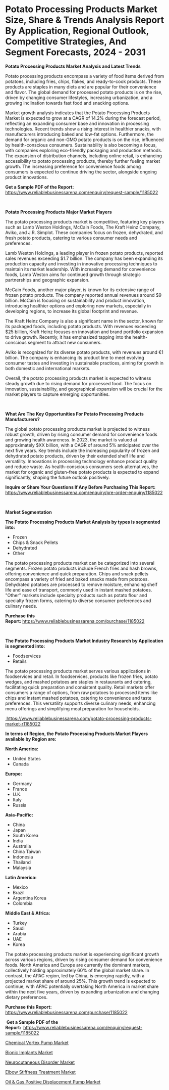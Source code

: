<p><h1>Potato Processing Products Market Size, Share & Trends Analysis Report By Application, Regional Outlook, Competitive Strategies, And Segment Forecasts, 2024 - 2031</h1></p><p><strong>Potato Processing Products Market Analysis and Latest Trends</strong></p>
<p><p>Potato processing products encompass a variety of food items derived from potatoes, including fries, chips, flakes, and ready-to-cook products. These products are staples in many diets and are popular for their convenience and flavor. The global demand for processed potato products is on the rise, driven by changing consumer lifestyles, increasing urbanization, and a growing inclination towards fast food and snacking options.</p><p>Market growth analysis indicates that the Potato Processing Products Market is expected to grow at a CAGR of 14.2% during the forecast period, reflecting an expanding consumer base and innovation in processing technologies. Recent trends show a rising interest in healthier snacks, with manufacturers introducing baked and low-fat options. Furthermore, the demand for organic and non-GMO potato products is on the rise, influenced by health-conscious consumers. Sustainability is also becoming a focus, with companies exploring eco-friendly packaging and production methods. The expansion of distribution channels, including online retail, is enhancing accessibility to potato processing products, thereby further fueling market growth. The increasing preference for convenience foods among consumers is expected to continue driving the sector, alongside ongoing product innovations.</p></p>
<p><strong>Get a Sample PDF of the Report:&nbsp;</strong> <a href="https://www.reliablebusinessarena.com/enquiry/request-sample/1185022?utm_campaign=1347&utm_medium=2&utm_source=Github&utm_content=ia&utm_term=22102024&utm_id=potato-processing-products">https://www.reliablebusinessarena.com/enquiry/request-sample/1185022</a></p>
<p>&nbsp;</p>
<p><strong>Potato Processing Products Major Market Players</strong></p>
<p><p>The potato processing products market is competitive, featuring key players such as Lamb Weston Holdings, McCain Foods, The Kraft Heinz Company, Aviko, and J.R. Simplot. These companies focus on frozen, dehydrated, and fresh potato products, catering to various consumer needs and preferences.</p><p>Lamb Weston Holdings, a leading player in frozen potato products, reported sales revenues exceeding $1.7 billion. The company has been expanding its production capacity and investing in innovative processing techniques to maintain its market leadership. With increasing demand for convenience foods, Lamb Weston aims for continued growth through strategic partnerships and geographic expansion.</p><p>McCain Foods, another major player, is known for its extensive range of frozen potato products. The company reported annual revenues around $9 billion. McCain is focusing on sustainability and product innovation, introducing healthier options and exploring new markets, especially in developing regions, to increase its global footprint and revenue.</p><p>The Kraft Heinz Company is also a significant name in the sector, known for its packaged foods, including potato products. With revenues exceeding $25 billion, Kraft Heinz focuses on innovation and brand portfolio expansion to drive growth. Recently, it has emphasized tapping into the health-conscious segment to attract new consumers.</p><p>Aviko is recognized for its diverse potato products, with revenues around €1 billion. The company is enhancing its product line to meet evolving consumer tastes and investing in sustainable practices, aiming for growth in both domestic and international markets.</p><p>Overall, the potato processing products market is expected to witness steady growth due to rising demand for processed food. The focus on innovation, sustainability, and geographical expansion will be crucial for the market players to capture emerging opportunities.</p></p>
<p>&nbsp;</p>
<p><strong>What Are The Key Opportunities For Potato Processing Products Manufacturers?</strong></p>
<p><p>The global potato processing products market is projected to witness robust growth, driven by rising consumer demand for convenience foods and growing health awareness. In 2023, the market is valued at approximately $XX billion, with a CAGR of around 5% anticipated over the next five years. Key trends include the increasing popularity of frozen and dehydrated potato products, driven by their extended shelf life and versatility. Innovations in processing technology enhance product quality and reduce waste. As health-conscious consumers seek alternatives, the market for organic and gluten-free potato products is expected to expand significantly, shaping the future outlook positively.</p></p>
<p><strong>Inquire or Share Your Questions If Any Before Purchasing This Report:</strong> <a href="https://www.reliablebusinessarena.com/enquiry/pre-order-enquiry/1185022?utm_campaign=1347&utm_medium=2&utm_source=Github&utm_content=ia&utm_term=22102024&utm_id=potato-processing-products">https://www.reliablebusinessarena.com/enquiry/pre-order-enquiry/1185022</a></p>
<p>&nbsp;</p>
<p><strong>Market Segmentation</strong></p>
<p><strong>The Potato Processing Products Market Analysis by types is segmented into:</strong></p>
<p><ul><li>Frozen</li><li>Chips & Snack Pellets</li><li>Dehydrated</li><li>Other</li></ul></p>
<p><p>The potato processing products market can be categorized into several segments. Frozen potato products include French fries and hash browns, offering convenience and quick preparation. Chips and snack pellets encompass a variety of fried and baked snacks made from potatoes. Dehydrated potatoes are processed to remove moisture, enhancing shelf life and ease of transport, commonly used in instant mashed potatoes. "Other" markets include specialty products such as potato flour and specialty frozen forms, catering to diverse consumer preferences and culinary needs.</p></p>
<p><strong>Purchase this Report:&nbsp;</strong><a href="https://www.reliablebusinessarena.com/purchase/1185022?utm_campaign=1347&utm_medium=2&utm_source=Github&utm_content=ia&utm_term=22102024&utm_id=potato-processing-products">https://www.reliablebusinessarena.com/purchase/1185022</a></p>
<p>&nbsp;</p>
<p><strong>The Potato Processing Products Market Industry Research by Application is segmented into:</strong></p>
<p><ul><li>Foodservices</li><li>Retails</li></ul></p>
<p><p>The potato processing products market serves various applications in foodservices and retail. In foodservices, products like frozen fries, potato wedges, and mashed potatoes are staples in restaurants and catering, facilitating quick preparation and consistent quality. Retail markets offer consumers a range of options, from raw potatoes to processed items like chips and instant mashed potatoes, catering to convenience and taste preferences. This versatility supports diverse culinary needs, enhancing menu offerings and simplifying meal preparation for households.</p></p>
<p><a href="https://www.reliablebusinessarena.com/potato-processing-products-market-r1185022?utm_campaign=1347&utm_medium=2&utm_source=Github&utm_content=ia&utm_term=22102024&utm_id=potato-processing-products">&nbsp;https://www.reliablebusinessarena.com/potato-processing-products-market-r1185022</a></p>
<p><strong>In terms of Region, the Potato Processing Products Market Players available by Region are:</strong></p>
<p>
    <p> <strong> North America: </strong>
        <ul>
            <li>United States</li>
            <li>Canada</li>
        </ul>
        </p> 
    <p> <strong> Europe: </strong>
        <ul>
            <li>Germany</li>
            <li>France</li>
            <li>U.K.</li>
            <li>Italy</li>
            <li>Russia</li>
        </ul>
        </p> 
    <p> <strong> Asia-Pacific: </strong>
        <ul>
            <li>China</li>
            <li>Japan</li>
            <li>South Korea</li>
            <li>India</li>
            <li>Australia</li>
            <li>China Taiwan</li>
            <li>Indonesia</li>
            <li>Thailand</li>
            <li>Malaysia</li>
        </ul>
        </p> 
    <p> <strong> Latin America: </strong>
        <ul>
            <li>Mexico</li>
            <li>Brazil</li>
            <li>Argentina Korea</li>
            <li>Colombia</li>
        </ul>
        </p> 
    <p> <strong> Middle East & Africa: </strong>
        <ul>
            <li>Turkey</li>
            <li>Saudi</li>
            <li>Arabia</li>
            <li>UAE</li>
            <li>Korea</li>
        </ul>
    </p>
    </p>
<p><p>The potato processing products market is experiencing significant growth across various regions, driven by rising consumer demand for convenience foods. North America and Europe are currently the dominant markets, collectively holding approximately 60% of the global market share. In contrast, the APAC region, led by China, is emerging rapidly, with a projected market share of around 25%. This growth trend is expected to continue, with APAC potentially overtaking North America in market share within the next five years, driven by expanding urbanization and changing dietary preferences.</p></p>
<p><strong>Purchase this Report: </strong><a href="https://www.reliablebusinessarena.com/purchase/1185022?utm_campaign=1347&utm_medium=2&utm_source=Github&utm_content=ia&utm_term=22102024&utm_id=potato-processing-products">https://www.reliablebusinessarena.com/purchase/1185022</a></p>
<p>&nbsp;<strong>Get a Sample PDF of the Report:&nbsp;&nbsp;</strong><a href="https://www.reliablebusinessarena.com/enquiry/request-sample/1185022?utm_campaign=1347&utm_medium=2&utm_source=Github&utm_content=ia&utm_term=22102024&utm_id=potato-processing-products">https://www.reliablebusinessarena.com/enquiry/request-sample/1185022</a></p>
<p><strong></strong></p>
<p><p><a href="https://github.com/lilyet2b1/Market-Research-Report-List-1/blob/main/chemical-vortex-pump-market.md?utm_campaign=1347&utm_medium=2&utm_source=Github&utm_content=ia&utm_term=22102024&utm_id=potato-processing-products">Chemical Vortex Pump Market</a></p><p><a href="https://www.linkedin.com/pulse/global-bionic-implants-market-exploring-share-trends-future-growth-soqvc?utm_campaign=1347&utm_medium=2&utm_source=Github&utm_content=ia&utm_term=22102024&utm_id=potato-processing-products">Bionic Implants Market</a></p><p><a href="https://www.linkedin.com/pulse/global-neurocutaneous-disorder-nexus-sector-confluences-regional-5tcac?utm_campaign=1347&utm_medium=2&utm_source=Github&utm_content=ia&utm_term=22102024&utm_id=potato-processing-products">Neurocutaneous Disorder Market</a></p><p><a href="https://www.linkedin.com/pulse/driving-forces-global-elbow-stiffness-treatment-market-trends-z6qnc?utm_campaign=1347&utm_medium=2&utm_source=Github&utm_content=ia&utm_term=22102024&utm_id=potato-processing-products">Elbow Stiffness Treatment Market</a></p><p><a href="https://github.com/AKSHATREPORTPRIME/Market-Research-Report-List-6/blob/main/oil-gas-positive-displacement-pump-market.md?utm_campaign=1347&utm_medium=2&utm_source=Github&utm_content=ia&utm_term=22102024&utm_id=potato-processing-products">Oil & Gas Positive Displacement Pump Market</a></p></p>